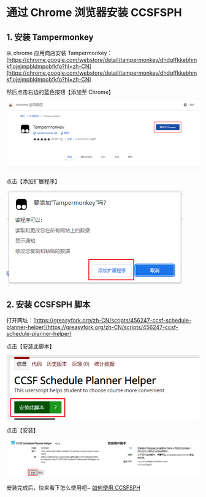 # 通过 Chrome 浏览器安装 CCSFSPH

## 1. 安装 Tampermonkey

从 chrome 应用商店安装 Tampermonkey：[https://chrome.google.com/webstore/detail/tampermonkey/dhdgffkkebhmkfjojejmpbldmpobfkfo?hl=zh-CN](https://chrome.google.com/webstore/detail/tampermonkey/dhdgffkkebhmkfjojejmpbldmpobfkfo?hl=zh-CN)

然后点击右边的蓝色按钮【添加至 Chrome】

![image-20221208153646675](./pictures/install-by-chrome/image-20221208153646675.png)

点击【添加扩展程序】

![image-20221208153710819](./pictures/install-by-chrome/image-20221208153710819.png)



## 2. 安装 CCSFSPH 脚本

打开网址：[https://greasyfork.org/zh-CN/scripts/456247-ccsf-schedule-planner-helper](https://greasyfork.org/zh-CN/scripts/456247-ccsf-schedule-planner-helper)

点击【安装此脚本】

![image-20221208153915211](./pictures/install-by-chrome/image-20221208153915211.png)

点击【安装】

![image-20221208153952670](./pictures/install-by-chrome/image-20221208153952670.png)



安装完成后，快来看下怎么使用吧~ [如何使用 CCSFSPH](../usage/usage-ccsfsph)

